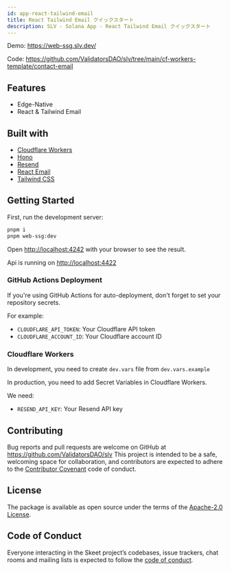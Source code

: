 ```yaml
---
id: app-react-tailwind-email
title: React Tailwind Email クイックスタート
description: SLV - Solana App - React Tailwind Email クイックスタート
---
```


Demo: https://web-ssg.slv.dev/

Code: https://github.com/ValidatorsDAO/slv/tree/main/cf-workers-template/contact-email

## Features

- Edge-Native
- React & Tailwind Email

## Built with

- [Cloudflare Workers](https://workers.cloudflare.com/)
- [Hono](https://hono.dev/)
- [Resend](https://resend.com/)
- [React Email](https://react.email/)
- [Tailwind CSS](https://tailwindcss.com/)

## Getting Started

First, run the development server:

```bash
pnpm i
pnpm web-ssg:dev
```

Open [http://localhost:4242](http://localhost:4242) with your browser to see the
result.

Api is running on [http://localhost:4422](http://localhost:4422)

### GitHub Actions Deployment

If you're using GitHub Actions for auto-deployment, don't forget to set your
repository secrets.

For example:

- `CLOUDFLARE_API_TOKEN`: Your Cloudflare API token
- `CLOUDFLARE_ACCOUNT_ID`: Your Cloudflare account ID

### Cloudflare Workers

In development, you need to create `dev.vars` file from `dev.vars.example`

In production, you need to add Secret Variables in Cloudflare Workers.

We need:

- `RESEND_API_KEY`: Your Resend API key

## Contributing

Bug reports and pull requests are welcome on GitHub at
https://github.com/ValidatorsDAO/slv This project is intended to be a safe,
welcoming space for collaboration, and contributors are expected to adhere to
the [Contributor Covenant](http://contributor-covenant.org) code of conduct.

## License

The package is available as open source under the terms of the
[Apache-2.0 License](https://www.apache.org/licenses/LICENSE-2.0).

## Code of Conduct

Everyone interacting in the Skeet project’s codebases, issue trackers, chat
rooms and mailing lists is expected to follow the
[code of conduct](https://github.com/ValidatorsDAO/slv/blob/main/CODE_OF_CONDUCT.md).
